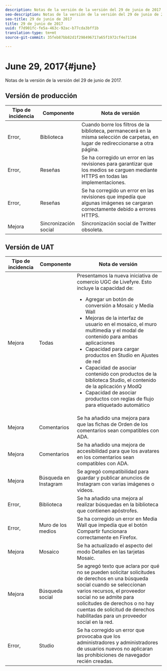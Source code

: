 ```yaml
---
description: Notas de la versión de la versión del 29 de junio de 2017.
seo-description: Notas de la versión de la versión del 29 de junio de 2017.
seo-title: 29 de junio de 2017
title: 29 de junio de 2017
uuid: f7d901fc-fe5a-463c-92ac-b77cda3bff1b
translation-type: tm+mt
source-git-commit: 35feb87bb82d1f298496717a65f1972cf4e71104

---
```



# June 29, 2017{#june}

Notas de la versión de la versión del 29 de junio de 2017.

## Versión de producción

| **Tipo de incidencia** | **Componente** | **Nota de versión** |
|---|---|---|
| Error, | Biblioteca | Cuando borre los filtros de la biblioteca, permanecerá en la misma selección de carpetas, en lugar de redireccionarse a otra página. |
| Error, | Reseñas | Se ha corregido un error en las revisiones para garantizar que los medios se carguen mediante HTTPS en todas las implementaciones. |
| Error, | Reseñas | Se ha corregido un error en las revisiones que impedía que algunas imágenes se cargaran correctamente debido a errores HTTPS. |
| Mejora | Sincronización social | Sincronización social de Twitter obsoleta. |

## Versión de UAT

| Tipo de incidencia | Componente | Nota de versión |
|--- |--- |--- |
| Mejora | Todas | Presentamos la nueva iniciativa de comercio UGC de Livefyre. Esto incluye la capacidad de:  <br><ul><li>Agregar un botón de conversión a Mosaic y Media Wall</li><li> Mejoras de la interfaz de usuario en el mosaico, el muro multimedia y el modal de contenido para ambas aplicaciones</li><li>Capacidad para cargar productos en Studio en Ajustes de red</li><li>Capacidad de asociar contenido con productos de la biblioteca Studio, el contenido de la aplicación y ModQ</li><li>Capacidad de asociar productos con reglas de flujo para etiquetado automático</li></ul> |
| Mejora | Comentarios | Se ha añadido una mejora para que las fichas de Orden de los comentarios sean compatibles con ADA. |
| Mejora | Comentarios | Se ha añadido una mejora de accesibilidad para que los avatares en los comentarios sean compatibles con ADA. |
| Mejora | Búsqueda en Instagram | Se agregó compatibilidad para guardar y publicar anuncios de Instagram con varias imágenes o vídeos. |
| Error, | Biblioteca | Se ha añadido una mejora al realizar búsquedas en la biblioteca que contienen apóstrofes. |
| Error, | Muro de los medios | Se ha corregido un error en Media Wall que impedía que el botón Compartir funcionara correctamente en Firefox. |
| Mejora | Mosaico | Se ha actualizado el aspecto del modo Detalles en las tarjetas Mosaic. |
| Mejora | Búsqueda social | Se agregó texto que aclara por qué no se pueden solicitar solicitudes de derechos en una búsqueda social cuando se seleccionan varios recursos, el proveedor social no se admite para solicitudes de derechos o no hay cuentas de solicitud de derechos habilitadas para un proveedor social en la red. |
| Error, | Studio | Se ha corregido un error que provocaba que los administradores y administradores de usuarios nuevos no aplicaran las prohibiciones de navegador recién creadas. |


